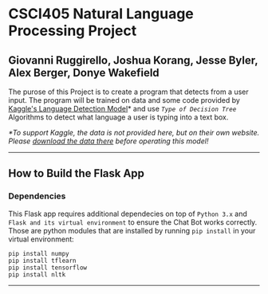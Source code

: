 # CSCI405 Natural Language Processing Project

## Giovanni Ruggirello, Joshua Korang, Jesse Byler, Alex Berger, Donye Wakefield

The purose of this Project is to create a program that detects from a user input. The program will be trained on data and some code provided by [Kaggle's Language Detection Model](https://www.kaggle.com/code/martinkk5575/language-detection/notebook)* and use _`Type of Decision Tree`_ Algorithms to detect what language a user is typing into a text box.

_*To support Kaggle, the data is not provided here, but on their own website. Please [download the data there](https://www.kaggle.com/code/martinkk5575/language-detection/notebook) before operating this model!_

----

## How to Build the Flask App

### Dependencies
This Flask app requires additional dependecies on top of `Python 3.x` and `Flask and its virtual environment` to ensure the Chat Bot works correctly. Those are python modules that are installed by running `pip install` in your virtual environment:

```
pip install numpy
pip install tflearn
pip install tensorflow
pip install nltk
```
----